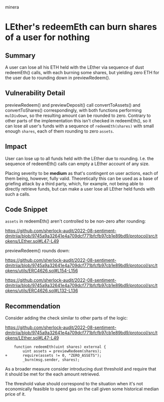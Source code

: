 minera
# LEther's redeemEth can burn shares of a user for nothing

## Summary    

A user can lose all his ETH held with the LEther via sequence of dust redeemEth() calls, with each burning some shares, but yielding zero ETH for the user due to rounding down in previewRedeem().

## Vulnerability Detail

previewRedeem() and previewDeposit() call convertToAssets() and convertToShares() correspondingly, with both functions performing `mulDivDown`, so the resulting amount can be rounded to zero. Contrary to other parts of the implementation this isn't checked in redeemEth(), so it can lose all user's funds with a sequence of `redeemEth(shares)` with small enough `shares`, each of them rounding to zero `assets`.

## Impact

User can lose up to all funds held with the LEther due to rounding. I.e. the sequence of redeemEth() calls can empty a LEther account of any size.

Placing severity to be **medium** as that's contingent on user actions, each of them being, however, fully valid. Theoretically this can be used as a base of griefing attack by a third party, which, for example, not being able to directly retrieve funds, but can make a user lose all LEther held funds with such a calls.

## Code Snippet

`assets` in redeemEth() aren't controlled to be non-zero after rounding:

https://github.com/sherlock-audit/2022-08-sentiment-dmitriia/blob/9745a9a32641e4a709dcf771bfcfb97cb1e89bd9/protocol/src/tokens/LEther.sol#L47-L49

previewRedeem() rounds down:

https://github.com/sherlock-audit/2022-08-sentiment-dmitriia/blob/9745a9a32641e4a709dcf771bfcfb97cb1e89bd9/protocol/src/tokens/utils/ERC4626.sol#L154-L156

https://github.com/sherlock-audit/2022-08-sentiment-dmitriia/blob/9745a9a32641e4a709dcf771bfcfb97cb1e89bd9/protocol/src/tokens/utils/ERC4626.sol#L132-L136

## Recommendation

Consider adding the check similar to other parts of the logic:

https://github.com/sherlock-audit/2022-08-sentiment-dmitriia/blob/9745a9a32641e4a709dcf771bfcfb97cb1e89bd9/protocol/src/tokens/LEther.sol#L47-L49

```solidity
    function redeemEth(uint shares) external {
        uint assets = previewRedeem(shares);
+       require(assets != 0, "ZERO_ASSETS");
        _burn(msg.sender, shares);
```

As a broader measure consider introducing dust threshold and require that it should be met for the each amount retrieved.

The threshold value should correspond to the situation when it's not economically feasible to spend gas on the call given some historical median price of it.